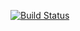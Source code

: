 [![Build Status](https://travis-ci.com/Gibadullina/calculator-team1.svg?branch=master)](https://travis-ci.com/Gibadullina/calculator-team1)
